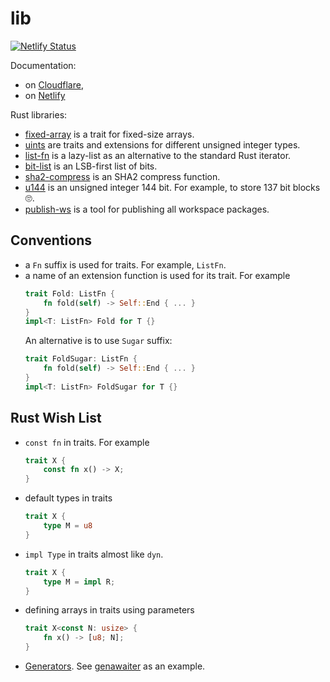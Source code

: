 # lib

[![Netlify Status](https://api.netlify.com/api/v1/badges/fb9af04c-2f5c-43ed-8d46-88b7e298a4e9/deploy-status)](https://app.netlify.com/sites/natfoam-lib/deploys)

Documentation:
- on [Cloudflare](https://natfoam-lib.pages.dev),
- on [Netlify](https://natfoam-lib.netlify.app)

Rust libraries:

- [fixed-array](fixed-array) is a trait for fixed-size arrays.
- [uints](uints) are traits and extensions for different unsigned integer types.
- [list-fn](list-fn) is a lazy-list as an alternative to the standard Rust iterator.
- [bit-list](bit-list) is an LSB-first list of bits.
- [sha2-compress](sha2-compress) is an SHA2 compress function.
- [u144](u144) is an unsigned integer 144 bit. For example, to store 137 bit blocks 🙄.
- [publish-ws](publish-ws) is a tool for publishing all workspace packages.

## Conventions

- a `Fn` suffix is used for traits. For example, `ListFn`.
- a name of an extension function is used for its trait. For example
  ```rust
  trait Fold: ListFn {
      fn fold(self) -> Self::End { ... }
  }
  impl<T: ListFn> Fold for T {}
  ```
  An alternative is to use `Sugar` suffix:
  ```rust
  trait FoldSugar: ListFn {
      fn fold(self) -> Self::End { ... }
  }
  impl<T: ListFn> FoldSugar for T {}
  ```

## Rust Wish List

- `const fn` in traits. For example
  ```rust
  trait X {
      const fn x() -> X;
  }
  ```
- default types in traits
  ```rust
  trait X {
      type M = u8
  }
  ```
- `impl Type` in traits almost like `dyn`.
  ```rust
  trait X {
      type M = impl R;
  }
  ```
- defining arrays in traits using parameters
  ```rust
  trait X<const N: usize> {
      fn x() -> [u8; N];
  }
  ```
- [Generators](https://doc.rust-lang.org/std/ops/trait.Generator.html). See [genawaiter](https://crates.io/crates/genawaiter) as an example.
